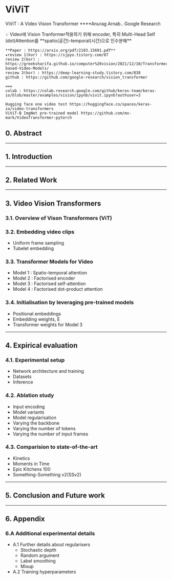 # ViViT

ViViT : A Video Vision Transformer
****Anurag Arnab..
Google Research

<aside>
💡 Video에 Vision Tranformer적용하기 위해 encoder, 특히 Multi-Head Self (dot)Attention를 **spatio(공간)-temporal(시간)으로 인수분해**

</aside>

```
**Paper : https://arxiv.org/pdf/2103.15691.pdf**
★review 1(kor) : https://sjpyo.tistory.com/87
review 2(kor) : https://greeksharifa.github.io/computer%20vision/2021/12/10/Transformer-based-Video-Models/
review 3(kor) : https://deep-learning-study.tistory.com/838
github : https://github.com/google-research/vision_transformer

===
colab : https://colab.research.google.com/github/keras-team/keras-io/blob/master/examples/vision/ipynb/vivit.ipynb?authuser=3 

Hugging face one video test https://huggingface.co/spaces/keras-io/video-transformers 
ViViT-B ImgNet pre-trained model https://github.com/mx-mark/VideoTransformer-pytorch

```

## 0. Abstract

---

## 1. I**ntroduction**

---

## 2. **Related Work**

---

## 3. Video Vision Transformers

### **3.1. Overview of Vison Transformers (ViT)**

### **3.2. Embedding video clips**

- Uniform frame sampling
- Tubelet embedding

### **3.3. Transformer Models for Video**

- Model 1 : Spatio-temporal attention
- Model 2 : Factorised encoder
- Model 3 : Factorised self-attention
- Model 4 : Factorised dot-product attention

### **3.4. Initialisation by leveraging pre-trained models**

- Positional embeddings
- Embedding weights, E
- Transformer weights for Model 3

---

## 4. **Expirical evaluation**

### **4.1. Experimental setup**

- Network architecture and training
- Datasets
- Inference

### **4.2. Ablation study**

- Input encoding
- Model variants
- Model regularisation
- Varying the backbone
- Varying the number of tokens
- Varying the number of input frames

### **4.3. Comparision to state-of-the-art**

- Kinetics
- Moments in Time
- Epic Kitchens 100
- Something-Something v2(SSv2)

---

## 5. **Conclusion and Future work**

---

## 6. **Appendix**

### 6.A Additional experimental details

- A.1 Further details about regularisers
    - Stochastic depth
    - Random argument
    - Label smoothing
    - Mixup
- A.2 Training hyperparameters